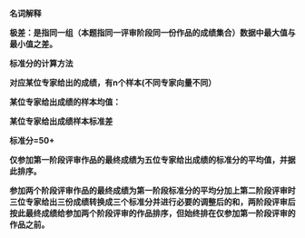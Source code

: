 **名词解释**

**极差：是指同一组（本题指同一评审阶段同一份作品的成绩集合）数据中最大值与最小值之差。**

**标准分的计算方法**

**对应某位专家给出的成绩，有n个样本(不同专家向量不同）**

**某位专家给出成绩的样本均值：**

**某位专家给出成绩样本标准差**

**标准分=50+**

**仅参加第一阶段评审作品的最终成绩为五位专家给出成绩的标准分的平均值，并据此排序。**

**参加两个阶段评审作品的最终成绩为第一阶段标准分的平均分加上第二阶段评审时三位专家给出三份成绩转换成三个标准分并进行必要的调整后的和，两阶段评审后按此最终成绩给参加两个阶段评审的作品排序，但始终排在仅参加第一阶段评审的作品之前。**
